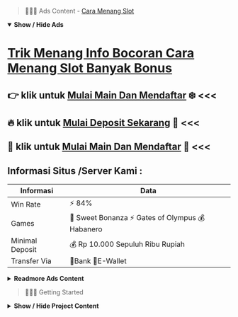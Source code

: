> :red_circle::red_circle::red_circle: Ads Content - [Cara Menang Slot](https://atom.io/packages/cara-menang-slot)

<details open><summary><b>Show / Hide Ads</b></summary>

# [Trik Menang Info Bocoran Cara Menang Slot Banyak Bonus](https://atom.io/packages/cara-menang-slot)
## :point_right: klik untuk [Mulai Main Dan Mendaftar](https://agentotoplay.net/register/) :snowflake: <<< 
## :fire: klik untuk [Mulai Deposit Sekarang](https://agentotoplay.net/promo/) :green_heart: <<< 
## :8ball: klik untuk [Mulai Main Dan Mendaftar](https://agentotoplay.net/promo/) :dart: <<< 

## Informasi Situs /Server Kami : 

| Informasi  | Data |
| ------------- | ------------- |
| Win Rate  | ⚡ 84% |
| Games  | 🔱 Sweet Bonanza ⚡ Gates of Olympus 💰 Habanero |
| Minimal Deposit  | 💰 Rp 10.000 Sepuluh Ribu Rupiah |
| Transfer Via  | 🏅Bank 🏅E-Wallet |

<details><summary><b>Readmore Ads Content</b></summary>

## Table Of Content
- [Daftar Nama Lengkap Game Slot Cq9](#game-slot-cq9)
- [Info Demo Game Slot](#game-slot)
- [Coba Link Demo Daftar Slot](#daftar-slot)
- [Info Rumus Daftar Slot](#daftar-slot)
- [Info Akurat Game Slot Pragmatic](#game-slot-pragmatic)
- [Akun Demo Slot Aztec Gems](#slot-aztec-gems)
- [Ini Info Game Slot Cq9](#game-slot-cq9)
- [Daftar Web Game Slot Cq9](#game-slot-cq9)

## Game Slot Cq9
Beragam Variasi Permainan, Banyaknya variasi mainan judi slot online pasti mengukuhkan suatu daya tarik terasing bagi para Anggota judi online. Tentu kita kenal apabila terdapat puluhan provider judi slot online yang menciptakan lagi menebarkan game slot. Namun, dekat seluruh game yang dibuat akibat provider slot ini memiliki tema yang bertentangan jadi Anggota dijamin nggak akan bosan saat permainan slot online. Selain tema yang berbeda, pasti jua peri lain yang bukan mampu dipungkiri merupakan variasi bet lagi jackpot yang diberikan karena masing-masing game slot online. Setiap provider punya taktik masing-masing saat mengangkat pikiran pemain. Mulai dari membuat game slot bet kecil batas game serta jekpot slot terbesar.
## Game Slot
Memahami Putaran Bonus Pada pertunjukan mesin slot online Pragmatic Play nantinya Saudara hendak terdapat sejumlah bonus mengangkat pada setiap mesinnya. Akan tetapi agar dapat beroleh selama pertunjukan mesin slot online ini. Pastinya Saudara butuh memahami lebih-lebih lalu putaran bonus yang tersedia waktu setiap mesin. Karena pakai Kamu memahami putaran bonus di setiap mesin slot pasti hendak mempengaruhi kesempatan kemenangan. Sehingga Kamu sanggup memperoleh hadiah yang hebat serta menguntungkan.
## Daftar Slot
Mengaktifkan Fitur Autospin, Memanfaatkan sifat autospin selama sejumlah saat sama menetapkan putaran rongak 30x alias 50x, pasti sekadar mampu memunculkan peluang hadiah terbaik. Bahkan dari tips ini dapat memunculkan free spin yang sanggup menghasilkan kedatangan besar.
## Daftar Slot
Mengapa wajib berasosiasi waktu situs agen toto play? Bergabung berhubungan agen toto play, tentu sendiri hendak menyampaikan kesedapan maka kesejahteraan selama menjalani taruhan sejauh waktu. Soalnya pakai sudah mempunyai lisensi resmi, setiap data member akan dirahasiakan dari blok manapun. Selain itu, agen toto play lagi menyediakan link Alternatif agar menghindari adanya internet positif / nawala, dengan demikian para member nggak hendak terganggu saat mengumpulkan keuntungan.
## Game Slot Pragmatic
Pelayanan pilihan dari customer service judi online24jam deposit dana asli
Admin judi online kita tersedia melayani dengan memandu member situs judi slot online melalui livechat online24jam terpercaya lagi layanan whatsapp judi online24jam yang ramah. Customer Service kita terus selesai memberikan id VIP untuk para member demi tersedia request id yang menginginkan nomor keberuntungan agar bertambah hoki waktu berjudi buat member slot online yang nggak palar ribet melalui prosedur pendaftaran. Situs slot terpercaya dekat agen toto play pun tersirap untuk mendengar anjuran komentar lalu saran dari member situs judi online.
## Slot Aztec Gems
APAKAH YANG DIMAKSUD DENGAN SLOT ONLINE?
Permainan slot online didefinisikan sebagai game mesin slot yang biasanya kalian temukan pada casino-casino ataupun pada sarung pertaruhan diantaranya dekat macau bersama las vegas. Dengan teknologi internet dengan mudahnya saluran para Anggota terhadap komputer serta smartphone, kini permainan slot bisa dimainkan menurut online lagi selama-lamanya meraih jackpot dana asli semacam contohnya dalam situs AGENTOTOPLAY ini.
## Game Slot Cq9
DAFTAR DENGAN 1 ID UNTUK SEMUA JENIS PERMAINAN JUDI ONLINE
Kami agak udah sebetulnya memperteguh sistem 1 ID untuk semata macam pertunjukan jadi saudara bukan tetap berpindah-pindah situs untuk permainan seluruhnya games. Segera jaras bersama rasakan skandal berbagai macam mainan Slot Gacor Login Asia, Togel Online pakai 10 kualitas pasaran togel Internasional serta berbagai macam mainan casino online lengkap, games tembak ikan sama hadiah yang luas biasa. Bersama agen judi online terpercaya engkau akan merasakan keonaran dari satu buah tantangan tersendiri. Tunggu Apa berulang ? Segera daftarkan diri situ via situs agen judi Online maka segera dapatkan promosi mengangkat buat para member lantas dapatkan bonus new member 20% peluang anda utama kali jalankan deposit. Untuk fakta, informasi, klarifikasi peristiwa pendaftaran, deposit, withdraw maka promosi pada AgenTotoPlay mampu segera menghubungi konsumen service kami. Dan serupa penutup kami ucapkan Welcome and Good Luck agar para bettor kami.
## Game Slot Cq9
Mengapa Slot Gacor Online Begitu Populer? agen toto play adalah provider judi slot pilihan beserta terpercaya dalam industri iGaming yang merilis beberapa banyak bobot mainan slot mengangkat serta sejumlah kualitas game slot gampang menang. agen toto play sendiri memiliki seleksi mainan slot yang amat integral sama merekomendasi beberapa renceh paling menarik yang sanggup setiap para slotters dapatkan.Selain itu, permainan-permainan slot terlengkap yang dirilis sebab provider agen toto play agak semakin membuat para bettor puas sama beraneka macam ketangguhan bonus dan jackpot terbesar.

</details>

</details>

> :red_circle::red_circle::red_circle: Getting Started

<details><summary><b>Show / Hide Project Content</b></summary>

#  Project Name / Title : 
ATPEngine Project #87
##  Getting Started : 
These instructions will get you a copy of the project up and running on your local machine for development and testing purposes. See deployment for notes on how to deploy the project on a live system.

##  Installation for ATPEngine Project #87 : 
A step by step guide that will tell you how to get the development environment up and running.
<ul><li>How to install #1</li><li>How to install #2</li><li>How to install #3</li><li>How to install #4</li><li>How to install #5</li><li>How to install #6</li></ul>

##  Usage : 
A few examples of useful commands and/or tasks.
<ul><li>Usage #1</li><li>Usage  #2</li><li>Usage  #3</li><li>Usage #4</li><li>Usage  #5</li><li>Usage  #6</li></ul>

##  Ads Links : 
Get To Know about our other ads.


[Habanero Slot Penghasil Saldo Dana](https://atom.io/packages/habanero-slot)

[Cara Deposit Slot Free Spin No Deposit](https://atom.io/packages/cara-deposit-slot)

[Pramatic Slot Lagi Gacor](https://atom.io/packages/pramatic-slot)

[Judi Resmi Slot Uang Asli](https://atom.io/packages/judi-resmi-slot)

[Slot 4d Terbaru Tanpa Modal](https://atom.io/packages/slot-4d-terbaru)

[Togel Sgp Mod Apk](https://atom.io/packages/togel-sgp)

##  Additional Project That Can Be Usefull : 
Get To Know about our other projects.


[ATPEngine Project #17](https://atom.io/packages/atpengine-project-17)

[ATPEngine Project #65](https://atom.io/packages/atpengine-project-65)

[ATPEngine Project #25](https://atom.io/packages/atpengine-project-25)

[ATPEngine Project #97](https://atom.io/packages/atpengine-project-97)

[ATPEngine Project #4](https://atom.io/packages/atpengine-project-4)

[ATPEngine Project #73](https://atom.io/packages/atpengine-project-73)

[ATPEngine Project #9](https://atom.io/packages/atpengine-project-9)

[ATPEngine Project #72](https://atom.io/packages/atpengine-project-72)

[ATPEngine Project #74](https://atom.io/packages/atpengine-project-74)

##  Master Project : 
Incase you want to know more about our master project, please visit [ATPEngine Home Project](https://atom.io/packages/atpengine-home-project)

</details>
